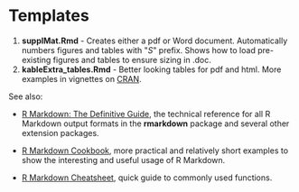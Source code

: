 # Templates

1.  **supplMat.Rmd** - Creates either a pdf or Word document. Automatically numbers figures and tables with "*S*" prefix. Shows how to load pre-existing figures and tables to ensure sizing in .doc.
2.  **kableExtra_tables.Rmd** - Better looking tables for pdf and html. More examples in vignettes on [CRAN](https://CRAN.R-project.org/package=kableExtra).

See also:

-   [R Markdown: The Definitive Guide](https://bookdown.org/yihui/rmarkdown/), the technical reference for all R Markdown output formats in the **rmarkdown** package and several other extension packages.

-   [R Markdown Cookbook](https://bookdown.org/yihui/rmarkdown-cookbook/), more practical and relatively short examples to show the interesting and useful usage of R Markdown.

-   [R Markdown Cheatsheet](https://github.com/rstudio/cheatsheets/blob/main/rmarkdown-2.0.pdf), quick guide to commonly used functions.
